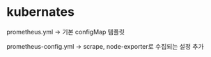 # kubernates

prometheus.yml -> 기본 configMap 템플릿 

prometheus-config.yml -> scrape, node-exporter로 수집되는 설정 추가

